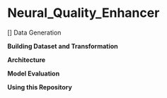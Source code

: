 # Neural_Quality_Enhancer

[] Data Generation

<b> Building Dataset and Transformation
  
<b> Architecture
  
<b> Model Evaluation
  
<b> Using this Repository

